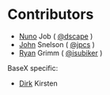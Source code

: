 # Contributors

* [Nuno][1] Job     ( [@dscape][4] )
* [John][2] Snelson ( [@jpcs][5] )
* [Ryan][3] Grimm   ( [@isubiker][6] )

BaseX specific:
* [Dirk][7] Kirsten

[1]: http://github.com/dscape
[2]: http://github.com/jpcs
[3]: http://github.com/isubiker
[4]: http://twitter.com/dscape
[5]: http://twitter.com/jpcs
[6]: http://twitter.com/isubiker
[7]: http://github.com/dirkk
